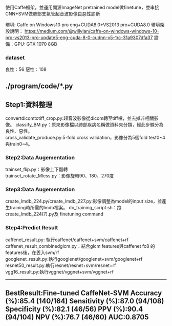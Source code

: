 #

使用Caffe框架，並運用開源ImageNet pretrained model做finetune，並串接CNN+SVM做肺部支氣管超音波影像良惡性診斷

環境: Caffe on Windows10 pro eng+CUDA8.0+VS2013 pro+CUDA8.0
環境架設說明：
https://medium.com/@willylan/caffe-on-windows-windows-10-pro-vs2013-pro-update5-eng-cuda-8-0-cudnn-v5-1rc-31a9307dfa37
設備：GPU: GTX 1070 8GB

### dataset
良性：56
惡性：108

## ./program/code/*.py

## Step1:資料整理
convertdicomtotiff_crop.py:超音波影像從dicom轉至tiff檔，並去掉非相關影像。
classify_BM.py：原來影像檔以肺部疾病名稱做資料夾分類，經此步驟分為良性、惡性。	
cross_validate_produce.py:5-fold cross validation，影像分為5個fold test0~4與train0~4。


### Step2:Data Augementation

trainset_flip.py：影像上下翻轉 	
trainset_rotate_Mless.py：影像旋轉90、180、270度	


### Step3:Data Augementation
create_lmdb_224.py/create_lmdb_227.py:影像調整為model的input size，並產生training時所需的lmdb檔案。
do_training_script.sh：跑create_lmdb_224(7).py及 finetuning command


### Step4:Predict Result
caffenet_result.py: 執行caffenet/caffenet+svm/caffenet+rf 
caffenet_result_combinedglcm.py：結合glcm features與caffenet fc8 的features後，在丟入svm/rf 	
googlenet_result.py:執行googlenet/googlenet+svm/googlenet+rf 	
resnet50_result.py:執行resnet/resnet+svm/resnet+rf	
vgg16_result.py:執行vggnet/vggnet+svm/vggnet+rf		



---
BestResult:Fine-tuned CaffeNet-SVM
Accuracy (%):85.4 (140/164)
Sensitivity (%):87.0 (94/108)
Specificity (%):82.1 (46/56)
PPV (%):90.4 (94/104)
NPV (%):76.7 (46/60)
AUC:0.8705
---

